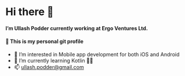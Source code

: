 # Hi there 👋
####  I’m Ullash Podder currently working at Ergo Ventures Ltd.
####  📝 This is my personal git profile
- 👀 I’m interested in Mobile app development for both iOS and Android
- 🌱 I’m currently learning Kotlin ✊🏼
- 📫 ullash.podder@gmail.com
